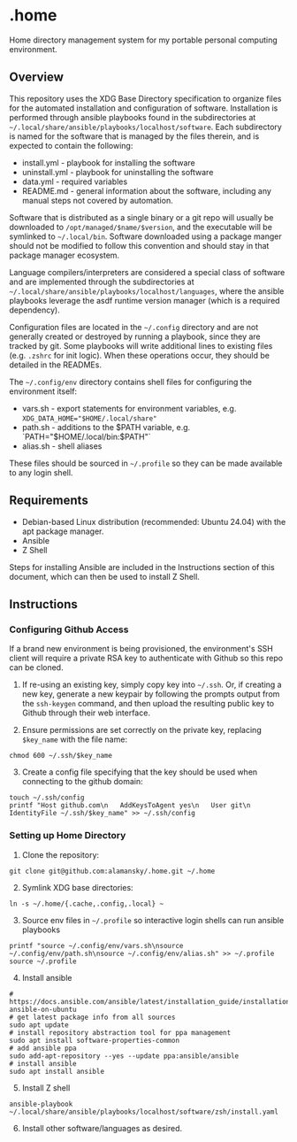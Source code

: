 # .home

Home directory management system for my portable personal computing environment. 

## Overview

This repository uses the XDG Base Directory specification to organize files for the automated installation and configuration of software. Installation is performed through ansible playbooks found in the subdirectories at `~/.local/share/ansible/playbooks/localhost/software`. Each subdirectory is named for the software that is managed by the files therein, and is expected to contain the following:

* install.yml - playbook for installing the software
* uninstall.yml - playbook for uninstalling the software
* data.yml - required variables
* README.md - general information about the software, including any manual steps not covered by automation.

Software that is distributed as a single binary or a git repo will usually be downloaded to `/opt/managed/$name/$version`, and the executable will be symlinked to `~/.local/bin`. Software downloaded using a package manger should not be modified to follow this convention and should stay in that package manager ecosystem.  

Language compilers/interpreters are considered a special class of software and are implemented through the subdirectories at `~/.local/share/ansible/playbooks/localhost/languages`, where the ansible playbooks leverage the asdf runtime version manager (which is a required dependency).

Configuration files are located in the `~/.config` directory and are not generally created or destroyed by running a playbook, since they are tracked by git. Some playbooks will write additional lines to existing files (e.g. `.zshrc` for init logic). When these operations occur, they should be detailed in the READMEs. 

The `~/.config/env` directory contains shell files for configuring the environment itself:

* vars.sh - export statements for environment variables, e.g. `XDG_DATA_HOME="$HOME/.local/share"`
* path.sh - additions to the $PATH variable, e.g. `PATH="$HOME/.local/bin:$PATH"`
* alias.sh - shell aliases

These files should be sourced in `~/.profile` so they can be made available to any login shell.  

## Requirements

* Debian-based Linux distribution (recommended: Ubuntu 24.04) with the apt package manager.
* Ansible
* Z Shell

Steps for installing Ansible are included in the Instructions section of this document, which can then be used to install Z Shell.

## Instructions

### Configuring Github Access

If a brand new environment is being provisioned, the environment's SSH client will require a private RSA key to authenticate with Github so this repo can be cloned.

1. If re-using an existing key, simply copy key into `~/.ssh`. Or, if creating a new key, generate a new keypair by following the prompts output from the `ssh-keygen` command, and then upload the resulting public key to Github through their web interface.

2. Ensure permissions are set correctly on the private key, replacing `$key_name` with the file name:  

```
chmod 600 ~/.ssh/$key_name
```

3. Create a config file specifying that the key should be used when connecting to the github domain:  

```
touch ~/.ssh/config
printf "Host github.com\n   AddKeysToAgent yes\n   User git\n   IdentityFile ~/.ssh/$key_name" >> ~/.ssh/config
```

### Setting up Home Directory

1. Clone the repository:  

```
git clone git@github.com:alamansky/.home.git ~/.home
```

2. Symlink XDG base directories:  

```
ln -s ~/.home/{.cache,.config,.local} ~
```

3. Source env files in `~/.profile` so interactive login shells can run ansible playbooks  

```
printf "source ~/.config/env/vars.sh\nsource ~/.config/env/path.sh\nsource ~/.config/env/alias.sh" >> ~/.profile
source ~/.profile
```

4. Install ansible

```
# https://docs.ansible.com/ansible/latest/installation_guide/installation_distros.html#installing-ansible-on-ubuntu
# get latest package info from all sources
sudo apt update
# install repository abstraction tool for ppa management
sudo apt install software-properties-common
# add ansible ppa
sudo add-apt-repository --yes --update ppa:ansible/ansible
# install ansible
sudo apt install ansible
```

5. Install Z shell  

```
ansible-playbook ~/.local/share/ansible/playbooks/localhost/software/zsh/install.yaml
```

6. Install other software/languages as desired.
